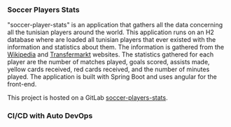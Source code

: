 ### Soccer Players Stats

"soccer-player-stats" is an application that gathers all the data concerning all the tunisian players around the world.
This application runs on an H2 database where are loaded all tunisian players that ever existed with the information and statistics about them.
The information is gathered from the [Wikipedia](https://www.wikipedia.org/) and [Transfermarkt](https://www.transfermarkt.com/) websites.
The statistics gathered for each player are the number of matches played, goals scored, assists made, yellow cards received, red cards received, and the number of minutes played.
The application is built with Spring Boot and uses angular for the front-end.

This project is hosted on a GitLab [soccer-players-stats](https://gitlab.com/boukhrisoussama/soccer-players-stats).

### CI/CD with Auto DevOps

